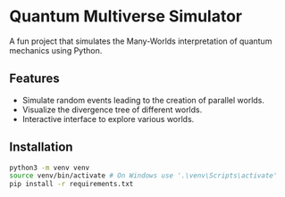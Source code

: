 # Quantum Multiverse Simulator

A fun project that simulates the Many-Worlds interpretation of quantum mechanics using Python.

## Features

- Simulate random events leading to the creation of parallel worlds.
- Visualize the divergence tree of different worlds.
- Interactive interface to explore various worlds.

## Installation

```bash
python3 -m venv venv
source venv/bin/activate # On Windows use '.\venv\Scripts\activate'
pip install -r requirements.txt
